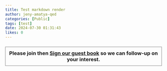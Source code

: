 ```yaml
---
title: Test markdown render
author: jeny-amatya-qed
categories: [Public]
tags: [test]
date: 2024-07-30 01:31:43 
likes: 0
---
```


<center><h3 style="border: 1px solid grey;padding:10px;margin-bottom: 40px;">Please join then
<b><a href="mailto:developerportal@qed.qld.gov.au?subject=i-Educate Guest Book"> 
<i class="fa-solid fa-pen-nib"></i> Sign our guest book</a></b> so we can follow-up on your interest.</h3>
</center>
